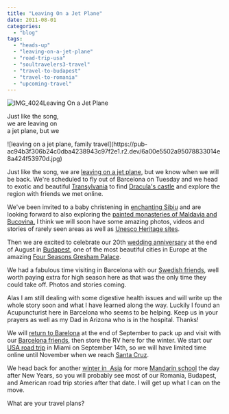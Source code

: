 ```yaml
---
title: "Leaving On a Jet Plane"
date: 2011-08-01
categories: 
  - "blog"
tags: 
  - "heads-up"
  - "leaving-on-a-jet-plane"
  - "road-trip-usa"
  - "soultravelers3-travel"
  - "travel-to-budapest"
  - "travel-to-romania"
  - "upcoming-travel"
---
```


![IMG_4024](https://pub-ac94b3f306b24c0dba4238943c97f2e1.r2.dev/6a00e5502a950788330153904f0a5d970b.jpg)Leaving On a Jet Plane

Just like the song,  
we are leaving on  
a jet plane, but we

<!--more--> ![leaving on a jet plane, family travel](https://pub-ac94b3f306b24c0dba4238943c97f2e1.r2.dev/6a00e5502a95078833014e8a424f53970d.jpg)  
  

Just like the song, we are [leaving on a jet plane](http://en.wikipedia.org/wiki/Leaving_on_a_Jet_Plane "leaving on a jet plane"), but we know when we will be back. We're scheduled to fly out of Barcelona on Tuesday and we head to exotic and beautiful [Transylvania](http://en.wikipedia.org/wiki/Transylvania "transylvania") to find [Dracula's castle](http://en.wikipedia.org/wiki/Bran_Castle "Dracula's castle") and explore the region with friends we met online.  
  
We've been invited to a baby christening in [enchanting Sibiu](http://en.wikipedia.org/wiki/Sibiu "vacation  Sibiu, Romania") and are looking forward to also exploring the [painted monasteries of Maldavia and Bucovina.](http://www.romanianmonasteries.org/bucovina/all-bucovina-monasteries "painted monasteries of Romania") I think we will soon have some amazing photos, videos and stories of rarely seen areas as well as [Unesco Heritage sites](http://en.wikipedia.org/wiki/List_of_World_Heritage_Sites_in_Romania "Unesco world heritage sites in Romania").  
  
Then we are excited to celebrate our 20th [wedding anniversary](http://soultravelers3new.local/2010/10/celebrating-in-paris-eiffel-tower-family-travel-adventures-abroad-birthdays-weddings-and-anniversari.html "wedding anniversary Paris") at the end of August in [Budapest](http://soultravelers3new.local/2010/07/family-travel-budapest-hungary-family-friendly-fun-and-educational.html "budapest holiday"), one of the most beautiful cities in Europe at the amazing [Four Seasons Gresham Palace](http://www.fourseasons.com/budapest/ "Four Seasons Budapest").  
  
We had a fabulous time visiting in Barcelona with our [Swedish friends](http://soultravelers3new.local/2010/03/funniest-kids-soultravelers3-family-travel-best-funny-youtube-global-kids-hilarious-sweden-trumpet-v.html "swedish friends"), well worth paying extra for high season here as that was the only time they could take off. Photos and stories coming.  
  
Alas I am still dealing with some digestive health issues and will write up the whole story soon and what I have learned along the way. Luckily I found an Acupuncturist here in Barcelona who seems to be helping. Keep us in your prayers as well as my Dad in Arizona who is in the hospital. Thanks!  
  
We will [return to Barelona](http://soultravelers3new.local/2011/07/what-our-nomadic-travel-lifestyle-looks-like-family-fun.html "Barcelona  luxury camping") at the end of September to pack up and visit with our [Barcelona friends](http://soultravelers3new.local/2011/06/delicious-dinner-in-barcelona.html "Barcelona friends"), then store the RV here for the winter. We start our [USA road trip](http://soultravelers3new.local/2011/06/road-trip-usa.html "USA road trip") in Miami on September 14th, so we will have limited time online until November when we reach [Santa Cruz](http://soultravelers3new.local/2011/01/homeaway-santa-cruz-beach-house-vacation-rental-review-best-family-friendly-lodging.html "santa cruz beach rental ").

We head back for another [winter in  Asia](http://soultravelers3new.local/2011/01/tropical-winter-home-in-penang-malaysia-location-indenpendent-digital-nomad-long-term-travel-tips-.html "winter in Asia") for more [Mandarin school](http://soultravelers3new.local/2011/01/only-american-girl-in-an-all-mandarin-school-chinese-immersion-in-language-culture-through-school.html "Mandarin school in Asia") the day after New Years, so you will probably see most of our Romania, Budapest, and American road trip stories after that date. I will get up what I can on the move.  
  
What are your travel plans?
